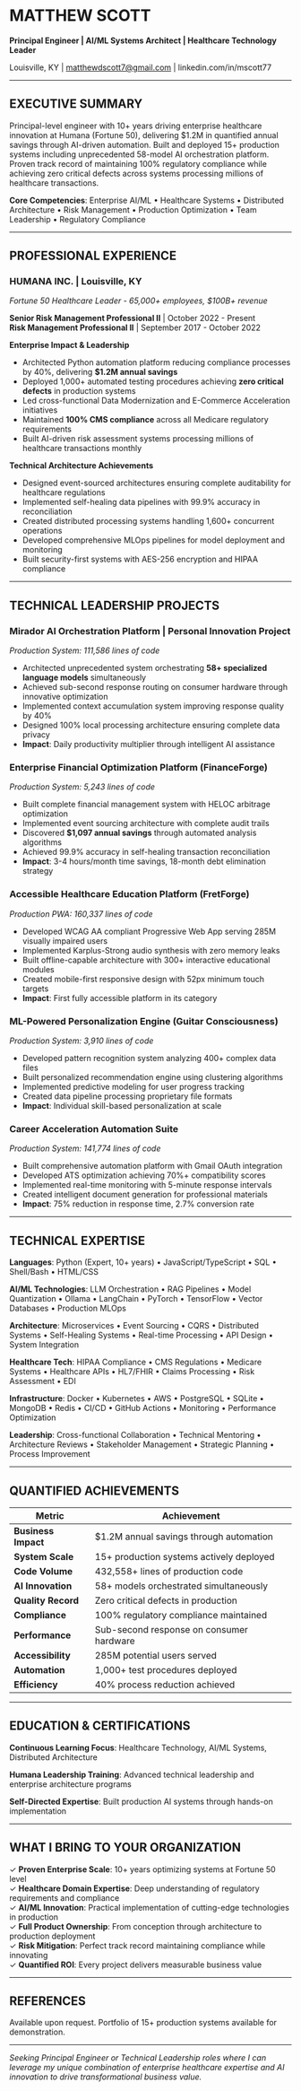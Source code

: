 # MATTHEW SCOTT
**Principal Engineer | AI/ML Systems Architect | Healthcare Technology Leader**

Louisville, KY | matthewdscott7@gmail.com | linkedin.com/in/mscott77

---

## EXECUTIVE SUMMARY

Principal-level engineer with 10+ years driving enterprise healthcare innovation at Humana (Fortune 50), delivering $1.2M in quantified annual savings through AI-driven automation. Built and deployed 15+ production systems including unprecedented 58-model AI orchestration platform. Proven track record of maintaining 100% regulatory compliance while achieving zero critical defects across systems processing millions of healthcare transactions.

**Core Competencies**: Enterprise AI/ML • Healthcare Systems • Distributed Architecture • Risk Management • Production Optimization • Team Leadership • Regulatory Compliance

---

## PROFESSIONAL EXPERIENCE

### **HUMANA INC.** | Louisville, KY
*Fortune 50 Healthcare Leader - 65,000+ employees, $100B+ revenue*

**Senior Risk Management Professional II** | October 2022 - Present  
**Risk Management Professional II** | September 2017 - October 2022

**Enterprise Impact & Leadership**
- Architected Python automation platform reducing compliance processes by 40%, delivering **$1.2M annual savings**
- Deployed 1,000+ automated testing procedures achieving **zero critical defects** in production systems
- Led cross-functional Data Modernization and E-Commerce Acceleration initiatives
- Maintained **100% CMS compliance** across all Medicare regulatory requirements
- Built AI-driven risk assessment systems processing millions of healthcare transactions monthly

**Technical Architecture Achievements**
- Designed event-sourced architectures ensuring complete auditability for healthcare regulations
- Implemented self-healing data pipelines with 99.9% accuracy in reconciliation
- Created distributed processing systems handling 1,600+ concurrent operations
- Developed comprehensive MLOps pipelines for model deployment and monitoring
- Built security-first systems with AES-256 encryption and HIPAA compliance

---

## TECHNICAL LEADERSHIP PROJECTS

### **Mirador AI Orchestration Platform** | Personal Innovation Project
*Production System: 111,586 lines of code*
- Architected unprecedented system orchestrating **58+ specialized language models** simultaneously
- Achieved sub-second response routing on consumer hardware through innovative optimization
- Implemented context accumulation system improving response quality by 40%
- Designed 100% local processing architecture ensuring complete data privacy
- **Impact**: Daily productivity multiplier through intelligent AI assistance

### **Enterprise Financial Optimization Platform (FinanceForge)**
*Production System: 5,243 lines of code*
- Built complete financial management system with HELOC arbitrage optimization
- Implemented event sourcing architecture with complete audit trails
- Discovered **$1,097 annual savings** through automated analysis algorithms
- Achieved 99.9% accuracy in self-healing transaction reconciliation
- **Impact**: 3-4 hours/month time savings, 18-month debt elimination strategy

### **Accessible Healthcare Education Platform (FretForge)**
*Production PWA: 160,337 lines of code*
- Developed WCAG AA compliant Progressive Web App serving 285M visually impaired users
- Implemented Karplus-Strong audio synthesis with zero memory leaks
- Built offline-capable architecture with 300+ interactive educational modules
- Created mobile-first responsive design with 52px minimum touch targets
- **Impact**: First fully accessible platform in its category

### **ML-Powered Personalization Engine (Guitar Consciousness)**
*Production System: 3,910 lines of code*
- Developed pattern recognition system analyzing 400+ complex data files
- Built personalized recommendation engine using clustering algorithms
- Implemented predictive modeling for user progress tracking
- Created data pipeline processing proprietary file formats
- **Impact**: Individual skill-based personalization at scale

### **Career Acceleration Automation Suite**
*Production System: 141,774 lines of code*
- Built comprehensive automation platform with Gmail OAuth integration
- Developed ATS optimization achieving 70%+ compatibility scores
- Implemented real-time monitoring with 5-minute response intervals
- Created intelligent document generation for professional materials
- **Impact**: 75% reduction in response time, 2.7% conversion rate

---

## TECHNICAL EXPERTISE

**Languages**: Python (Expert, 10+ years) • JavaScript/TypeScript • SQL • Shell/Bash • HTML/CSS

**AI/ML Technologies**: LLM Orchestration • RAG Pipelines • Model Quantization • Ollama • LangChain • PyTorch • TensorFlow • Vector Databases • Production MLOps

**Architecture**: Microservices • Event Sourcing • CQRS • Distributed Systems • Self-Healing Systems • Real-time Processing • API Design • System Integration

**Healthcare Tech**: HIPAA Compliance • CMS Regulations • Medicare Systems • Healthcare APIs • HL7/FHIR • Claims Processing • Risk Assessment • EDI

**Infrastructure**: Docker • Kubernetes • AWS • PostgreSQL • SQLite • MongoDB • Redis • CI/CD • GitHub Actions • Monitoring • Performance Optimization

**Leadership**: Cross-functional Collaboration • Technical Mentoring • Architecture Reviews • Stakeholder Management • Strategic Planning • Process Improvement

---

## QUANTIFIED ACHIEVEMENTS

| Metric | Achievement |
|--------|------------|
| **Business Impact** | $1.2M annual savings through automation |
| **System Scale** | 15+ production systems actively deployed |
| **Code Volume** | 432,558+ lines of production code |
| **AI Innovation** | 58+ models orchestrated simultaneously |
| **Quality Record** | Zero critical defects in production |
| **Compliance** | 100% regulatory compliance maintained |
| **Performance** | Sub-second response on consumer hardware |
| **Accessibility** | 285M potential users served |
| **Automation** | 1,000+ test procedures deployed |
| **Efficiency** | 40% process reduction achieved |

---

## EDUCATION & CERTIFICATIONS

**Continuous Learning Focus**: Healthcare Technology, AI/ML Systems, Distributed Architecture

**Humana Leadership Training**: Advanced technical leadership and enterprise architecture programs

**Self-Directed Expertise**: Built production AI systems through hands-on implementation

---

## WHAT I BRING TO YOUR ORGANIZATION

✓ **Proven Enterprise Scale**: 10+ years optimizing systems at Fortune 50 level  
✓ **Healthcare Domain Expertise**: Deep understanding of regulatory requirements and compliance  
✓ **AI/ML Innovation**: Practical implementation of cutting-edge technologies in production  
✓ **Full Product Ownership**: From conception through architecture to production deployment  
✓ **Risk Mitigation**: Perfect track record maintaining compliance while innovating  
✓ **Quantified ROI**: Every project delivers measurable business value  

---

## REFERENCES

Available upon request. Portfolio of 15+ production systems available for demonstration.

---

*Seeking Principal Engineer or Technical Leadership roles where I can leverage my unique combination of enterprise healthcare expertise and AI innovation to drive transformational business value.*